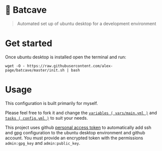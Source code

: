 # 🦇 Batcave

> Automated set up of ubuntu desktop for a development environment


# Get started

Once ubuntu desktop is installed open the terminal and run:

```
wget -O - https://raw.githubusercontent.com/alex-page/batcave/master/init.sh | bash
```



# Usage

This configuration is built primarily for myself.

Please feel free to fork it and change the [`variables ( vars/main.yml )`](vars/main.yml) and [`tasks ( config.yml )`](config.yml) to suit your needs.

This project uses github [personal access token](https://help.github.com/articles/creating-a-personal-access-token-for-the-command-line/) to automatically add ssh and gpg configuration to the ubuntu desktop environment and github account. You must provide an encrypted token with the permissions `admin:gpg_key` and `admin:public_key`.
